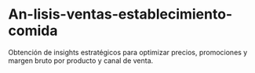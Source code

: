 # An-lisis-ventas-establecimiento-comida
Obtención de insights estratégicos para optimizar precios, promociones y margen bruto por producto y canal de venta.  
